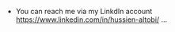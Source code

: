 
-  You can reach me via my LinkdIn account https://www.linkedin.com/in/hussien-altobi/ ...

<!---
Mathsandcodes/Mathsandcodes is a ✨ special ✨ repository because its `README.md` (this file) appears on your GitHub profile.
You can click the Preview link to take a look at your changes.
--->
